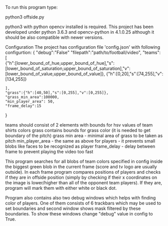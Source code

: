 To run this program type:

python3 offside.py

python3 with python opencv installed is required.
This project has been developed under python 3.6.3 and opencv-python in 4.1.0.25 although it should be also compatible with newer versions.

Configuration
The project has configuration file 'config.json' with following configurtion:
{
    "debug":"False"
    "filepath":"path/to/football/video",
    "teams":
    [        
        {"h":[lower_bound_of_hue,upper_bound_of_hue],"s":[lower_bound_of_saturation,upper_bound_of_saturation],"v":[lower_bound_of_value,upper_bound_of_value]},
        {"h":[0,20],"s":[74,255],"v":[134,255]}
        
    ],
    "grass":{"h":[40,50],"s":[0,255],"v":[0,255]},
    "grass_min_area":100000,
    "min_player_area": 50,
    "frame_delay":15
}

teams should consist of 2 elements with bounds for hsv values of team shirts colors
grass contains bounds for grass color (it is needed to get boundary of the pitch)
grass min area - minimal area of grass to be taken as pitch
min_player_area - the same as above for players - it prevents small blobs like faces to be recognized as player
frame_delay - delay between frame to prevent playing the video too fast

This program searches for all blobs of team colors specified in config inside the biggest green blob in the current frame (score and tv logo are usually outside). In each frame program compares positions of players and checks if they are in offside position (simply by checking if their x coordinates on the image is lower/higher than all of the opponent team players). If they are, program will mark them with either white or black dot.

Program also contains also two debug windows which helps with finding color of players. One of them consists of 6 trackbars which may be used to set boundaries and second window shows mask filtered by these boundaries. To show these windows change "debug" value in config to True.
